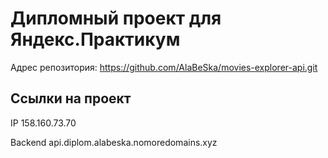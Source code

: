 # Дипломный проект для Яндекс.Практикум
Адрес репозитория: https://github.com/AlaBeSka/movies-explorer-api.git

## Ссылки на проект

IP 158.160.73.70

Backend api.diplom.alabeska.nomoredomains.xyz
